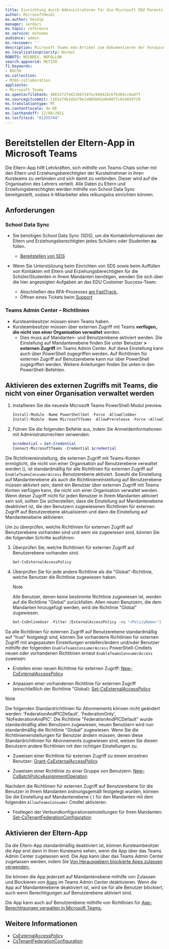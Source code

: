 ```yaml
---
title: Einrichtung durch Administratoren für die Microsoft EDU Parents-App in Teams
author: MicrosoftHeidi
ms.author: heidip
manager: serdars
ms.topic: reference
ms.service: msteams
audience: admin
ms.reviewer: ''
description: Microsoft Teams edu-Artikel zum Dokumentieren der Voraussetzungen und des Setups für die Eltern-App.
ms.localizationpriority: Normal
ROBOTS: NOINDEX, NOFOLLOW
search.appverid: MET150
f1.keywords:
- NOCSH
ms.collection:
- M365-collaboration
appliesto:
- Microsoft Teams
ms.openlocfilehash: 4865372f442160734fec980428c6f6309cc0ad7f
ms.sourcegitcommit: 1165a74b1d2e79e1a085b01e0e00f7c65483d729
ms.translationtype: MT
ms.contentlocale: de-DE
ms.lasthandoff: 12/08/2021
ms.locfileid: "61355744"
---
```

# <a name="deploying-the-parents-app-in-microsoft-teams"></a>Bereitstellen der Eltern-App in Microsoft Teams

Die Eltern-App hilft Lehrkräften, sich mithilfe von Teams-Chats sicher mit den Eltern und Erziehungsberechtigten der Kursteilnehmer in ihren Kursteams zu verbinden und sich damit zu verbinden. Dieser wird auf die Organisation des Lehrers verteilt. Alle Daten zu Eltern und Erziehungsberechtigten werden mithilfe von School Data Sync bereitgestellt, sodass it-Mitarbeiter alles reibungslos einrichten können.

## <a name="requirements"></a>Anforderungen

### <a name="school-data-sync"></a>School Data Sync

- Sie benötigen School Data Sync (SDS), um die Kontaktinformationen der Eltern und Erziehungsberechtigten jedes Schülers oder Studenten **zu** füllen.
  - [Bereitstellen von SDS](/schooldatasync/parents-and-guardians-in-sds)

- Wenn Sie Unterstützung beim Einrichten von SDS  sowie beim Auffüllen von Kontakten mit Eltern und Erziehungsberechtigten für die Schüler/Studenten in Ihrem Mandanten benötigen, wenden Sie sich über die hier angezeigten Aufgaben an das EDU Customer Success-Team:
  - Abschließen des RFA-Prozesses [am FastTrack.](https://www.microsoft.com/fasttrack?rtc=1)
  - Öffnen eines Tickets beim [Support](https://aka.ms/sdssupport)

### <a name="teams-admin-center---policies"></a>Teams Admin Center – Richtlinien

- Kursteambesitzer müssen einen Teams haben.
- Kursteambesitzer müssen über externen Zugriff mit Teams **verfügen, die nicht von einer Organisation verwaltet** werden.
  - Dies muss auf Mandanten- und Benutzerebene aktiviert werden. Die Einstellung auf Mandantenebene finden Sie unter Benutzer **> externen Zugriff** im Teams Admin Center. Auf diese Einstellung kann auch über PowerShell zugegriffen werden. Auf Richtlinien für externen Zugriff auf Benutzerebene kann nur über PowerShell zugegriffen werden. Weitere Anleitungen finden Sie unten in den PowerShell-Befehlen.

## <a name="enabling-external-access-with-teams-accounts-not-managed-by-an-organization"></a>Aktivieren des externen Zugriffs mit Teams, die nicht von einer Organisation verwaltet werden

1. Installieren Sie die neueste Microsoft Teams PowerShell-Modul preview.

    ```powershell
    Install-Module -Name PowerShellGet -Force -AllowClobber
    Install-Module -Name MicrosoftTeams -AllowPrerelease -Force –AllowClobber
    ```
    
2. Führen Sie die folgenden Befehle aus, indem Sie Anmeldeinformationen mit Administratorrechten verwenden:

    ```powershell
    $credential = Get-Credential
    Connect-MicrosoftTeams -Credential $credential
    ```

Die Richtlinieneinstellung, die externen Zugriff mit Teams-Konten ermöglicht, die nicht von einer Organisation auf Benutzerebene verwaltet werden (), ist standardmäßig für alle Richtlinien für externen Zugriff auf `EnableTeamsConsumerAccess` Benutzerebene aktiviert. Sowohl die Einstellung auf Mandantenebene als auch die Richtlinieneinstellung auf Benutzerebene müssen aktiviert sein, damit ein Benutzer über externen Zugriff mit Teams Konten verfügen kann, die nicht von einer Organisation verwaltet werden. Wenn dieser Zugriff nicht für jeden Benutzer in Ihrem Mandanten aktiviert sein soll, sollten Sie sicherstellen, dass die Einstellung auf Mandantenebene deaktiviert ist, die den Benutzern zugewiesenen Richtlinien für externen Zugriff auf Benutzerebene aktualisieren und dann die Einstellung auf Mandantenebene aktivieren.

Um zu überprüfen, welche Richtlinien für externen Zugriff auf Benutzerebene vorhanden sind und wem sie zugewiesen sind, können Sie die folgenden Schritte ausführen:
    
3. Überprüfen Sie, welche Richtlinien für externen Zugriff auf Benutzerebene vorhanden sind.

    ```powershell
    Get-CsExternalAccessPolicy
    ```

4. Überprüfen Sie für jede andere Richtlinie als die "Global"-Richtlinie, welche Benutzer die Richtlinie zugewiesen haben.

   > [!NOTE]
   > Alle Benutzer, denen keine bestimmte Richtlinie zugewiesen ist, werden auf die Richtlinie "Global" zurückfallen. Allen neuen Benutzern, die dem Mandanten hinzugefügt werden, wird die Richtlinie "Global" zugewiesen.

    ```powershell
    Get-CsOnlineUser -Filter {ExternalAccessPolicy -eq "<PolicyName>"} | Select-Object DisplayName,ObjectId,UserPrincipalName
    ```

Da alle Richtlinien für externen Zugriff auf Benutzerebene standardmäßig auf "true" festgelegt sind, können Sie vorhandene Richtlinien für externen Zugriff mit angepassten Einstellungen erstellen/ändern und/oder Benutzer mithilfe der folgenden `EnableTeamsConsumerAccess` PowerShell-Cmdlets neuen oder vorhandenen Richtlinien erneut `EnableTeamsConsumerAccess` zuweisen:

- Erstellen einer neuen Richtlinie für externen Zugriff: [New-CsExternalAccessPolicy](/powershell/module/skype/new-csexternalaccesspolicy)

- Anpassen einer vorhandenen Richtlinie für externen Zugriff (einschließlich der Richtlinie "Global): [Set-CsExternalAccessPolicy](/powershell/module/skype/set-csexternalaccesspolicy)

> [!NOTE]
> Die folgenden Standardrichtlinien für Abonnements können nicht geändert werden: 'FederationAndPICDefault', 'FederationOnly', 'NoFederationAndPIC'. Die Richtlinie "FederationAndPICDefault" wurde standardmäßig allen Benutzern zugewiesen, neuen Benutzern wird nun standardmäßig die Richtlinie "Global" zugewiesen. Wenn Sie die Richtlinieneinstellungen für Benutzer ändern müssen, denen diese Standardrichtlinien für Abonnements zugewiesen sind, weisen Sie diesen Benutzern andere Richtlinien mit den richtigen Einstellungen zu.

- Zuweisen einer Richtlinie für externen Zugriff zu einem einzelnen Benutzer: [Grant-CsExternalAccessPolicy](/powershell/module/skype/grant-csexternalaccesspolicy)

- Zuweisen einer Richtlinie zu einer Gruppe von Benutzern: [New-CsBatchPolicyAssignmentOperation](/powershell/module/skype/new-csbatchpolicyassignmentoperation)

Nachdem die Richtlinien für externen Zugriff auf Benutzerebene für die Benutzer in Ihrem Mandanten ordnungsgemäß festgelegt wurden, können Sie die Einstellung auf Mandantenebene ( ) für den Mandanten mit dem folgenden `AllowTeamsConsumer` Cmdlet aktivieren:

- Festlegen der Verbundkonfigurationseinstellungen für Ihren Mandanten: [Set-CsTenantFederationConfiguration](/powershell/module/skype/set-cstenantfederationconfiguration)

## <a name="enabling-the-parents-app"></a>Aktivieren der Eltern-App

Da die Eltern-App standardmäßig deaktiviert ist, können Kursteambesitzer die App erst dann in ihren Kursteams sehen, wenn die App über das Teams Admin Center zugelassen wird. Die App kann über das Teams Admin Center zugelassen werden, indem Sie [Von Herausgebern blockierte Apps zulassen verwenden.](manage-apps.md#apps-blocked-by-publishers)

Sie können die App jederzeit auf Mandantenebene mithilfe von Zulassen und Blockieren von [Apps](manage-apps.md#allow-and-block-apps) im Teams Admin Center deaktivieren. Wenn die App auf Mandantenebene deaktiviert ist, wird sie für alle Benutzer blockiert, auch wenn Berechtigungen auf Benutzerebene aktiviert sind.

Die App kann auch auf Benutzerebene mithilfe von Richtlinien für [App-Berechtigungen verwalten in Microsoft Teams.](teams-app-permission-policies.md)

## <a name="more-information"></a>Weitere Informationen

- [CsExternalAccessPolicy](/powershell/module/skype/set-csexternalaccesspolicy)
- [CsTenantFederationConfiguration](/powershell/module/skype/set-cstenantfederationconfiguration)
